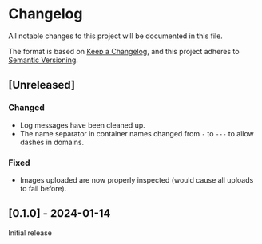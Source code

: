 # Changelog

All notable changes to this project will be documented in this file.

The format is based on [Keep a Changelog](https://keepachangelog.com/en/1.0.0/),
and this project adheres to [Semantic Versioning](https://semver.org/spec/v2.0.0.html).

## [Unreleased]

### Changed

* Log messages have been cleaned up.
* The name separator in container names changed from `-` to `---` to allow dashes in domains.

### Fixed

* Images uploaded are now properly inspected (would cause all uploads to fail before).

## [0.1.0] - 2024-01-14

Initial release
